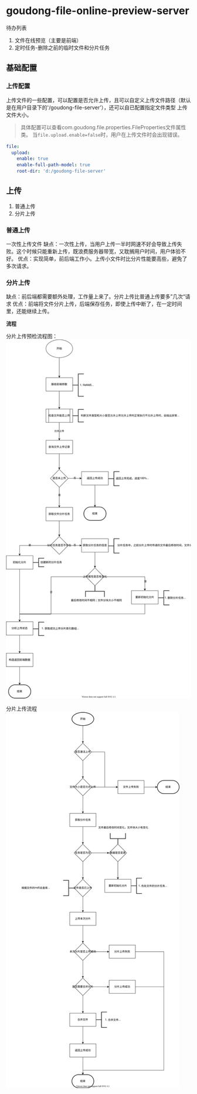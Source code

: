 # goudong-file-online-preview-server
待办列表
1. 文件在线预览（主要是前端）
2. 定时任务-删除之前的临时文件和分片任务
## 基础配置
### 上传配置
上传文件的一些配置，可以配置是否允许上传，且可以自定义上传文件路径（默认是在用户目录下的'/goudong-file-server'），还可以自已配置指定文件类型
上传文件大小。
> 具体配置可以查看com.goudong.file.properties.FileProperties文件属性类。
> 当`file.upload.enable=false`时，用户在上传文件时会出现错误。
```yaml
file:
  upload:
    enable: true
    enable-full-path-model: true
    root-dir: 'd:/goudong-file-server'
```

## 上传
1. 普通上传
2. 分片上传
### 普通上传
一次性上传文件
缺点：一次性上传，当用户上传一半时网速不好会导致上传失败。这个时候只能重新上传，既浪费服务器带宽，又耽搁用户时间，用户体验不好。
优点：实现简单，前后端工作小。上传小文件时比分片性能要高些，避免了多次请求。
### 分片上传
缺点：前后端都需要额外处理，工作量上来了。分片上传比普通上传要多”几次“请求
优点：前端将文件分片上传，后端保存任务，即使上传中断了，在一定时间里，还能继续上传。

**流程**

分片上传预检流程图：
![分片上传前预检流程图](./README.assets/分片上传前预检流程图.svg)

分片上传流程
![分片上传具体处理流程图](./README.assets/分片上传具体处理流程图.svg)

